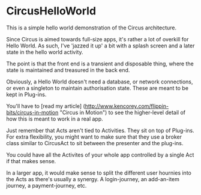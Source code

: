 # CircusHelloWorld

This is a simple hello world demonstration of the Circus architecture.

Since Circus is aimed towards full-size apps, it's rather a lot of overkill for Hello World.  As such, I've 'jazzed it up' a bit with a splash screen and a later state in the hello world activity.

The point is that the front end is a transient and disposable thing, where the state is maintained and treasured in the back end.

Obviously, a Hello World doesn't need a database, or network connections, or even a singleton to maintain authorisation state.  These are meant to be kept in Plug-ins.

You'll have to [read my article] (http://www.kencorey.com/flippin-bits/circus-in-motion "Circus in Motion") to see the higher-level detail of how this is meant to work in a real app.  

Just remember that Acts aren't tied to Activities.  They sit on top of Plug-ins.  For extra flexibility, you might want to make sure that they use a broker class similar to CircusAct to sit between the presenter and the plug-ins.

You could have all the Activites of your whole app controlled by a single Act if that makes sense.  

In a larger app, it would make sense to split the different user hournies into the Acts as there's usually a synergy.  A login-journey, an add-an-item journey, a payment-journey, etc.
